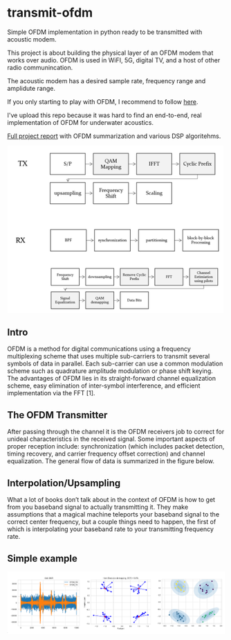 # transmit-ofdm
Simple OFDM implementation in python ready to be transmitted with acoustic modem.

This project is about building the physical layer of an OFDM modem that works over audio. OFDM is used in WiFI, 5G, digital TV, and a host of other radio communincation.

The acoustic modem has a desired sample rate, frequency range and amplidute range.

If you only starting to play with OFDM, I recommend to follow [here](https://hardwareteams.com/docs/dsp/audio-ofdm/audio-ofdm-modem-part1/).

I've upload this repo because it was hard to find an end-to-end, real implementation of OFDM for underwater acoustics.
 
[Full project report](https://github.com/MaorAssayag/transmit-ofdm/blob/main/assets/AcoustisSSP_proj_MaorAssayag.pdf) with OFDM summarization and various DSP algoritehms.

<img src="https://github.com/MaorAssayag/transmit-ofdm/blob/main/assets/ofdm_system_model.png" width="500">  

## Intro
OFDM is a method for digital communications using a frequency multiplexing scheme that uses multiple sub-carriers to transmit several symbols of data in parallel. Each sub-carrier can use a common modulation scheme such as quadrature amplitude modulation or phase shift keying. The advantages of OFDM lies in its straight-forward channel equalization scheme, easy elimination of inter-symbol interference, and efficient implementation via the FFT [1].

## The OFDM Transmitter 
After passing through the channel it is the OFDM receivers job to correct for unideal characteristics in the received signal. Some important aspects of proper reception include: synchronization (which includes packet detection, timing recovery, and carrier frequency offset correction) and channel equalization. The general flow of data is summarized in the figure below.

## Interpolation/Upsampling
What a lot of books don’t talk about in the context of OFDM is how to get from you baseband signal to actually transmitting it. They make assumptions that a magical machine teleports your baseband signal to the correct center frequency, but a couple things need to happen, the first of which is interpolating your baseband rate to your transmitting frequency rate.

## Simple example
<img src="https://github.com/MaorAssayag/transmit-ofdm/blob/main/assets/ofdm_gmm.png" width="800">  

